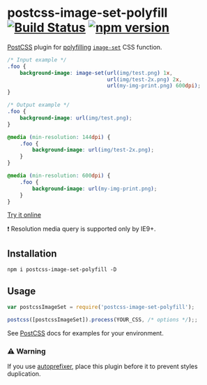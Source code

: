 
# postcss-image-set-polyfill [![Build Status](https://travis-ci.org/alex499/postcss-image-set.svg)](https://travis-ci.org/alex499/postcss-image-set) [![npm version](https://badge.fury.io/js/postcss-image-set-polyfill.svg)](https://badge.fury.io/js/postcss-image-set-polyfill)

[PostCSS] plugin for [polyfilling](http://caniuse.com/#feat=css-image-set) [`image-set`](https://drafts.csswg.org/css-images-3/#image-set-notation) CSS function.

[PostCSS]: https://github.com/postcss/postcss

```css
/* Input example */
.foo {
    background-image: image-set(url(img/test.png) 1x,
                                url(img/test-2x.png) 2x,
                                url(my-img-print.png) 600dpi);
}
```

```css
/* Output example */
.foo {
    background-image: url(img/test.png);
}

@media (min-resolution: 144dpi) {
    .foo {
        background-image: url(img/test-2x.png);
    }
}

@media (min-resolution: 600dpi) {
    .foo {
        background-image: url(my-img-print.png);
    }
}
```
[Try it online](https://astexplorer.net/#/gist/86d1248cc4628f850454d3191c95efec/0bf0d13502cacd768c86ae15c3a3020fc35150aa)


❗️ Resolution media query is supported only by IE9+.

## Installation

`npm i postcss-image-set-polyfill -D`

## Usage

```js
var postcssImageSet = require('postcss-image-set-polyfill');

postcss([postcssImageSet]).process(YOUR_CSS, /* options */);;
```

See [PostCSS] docs for examples for your environment.


### ⚠️️ Warning

If you use [autoprefixer](https://github.com/postcss/autoprefixer), place this plugin before it to prevent styles duplication.

